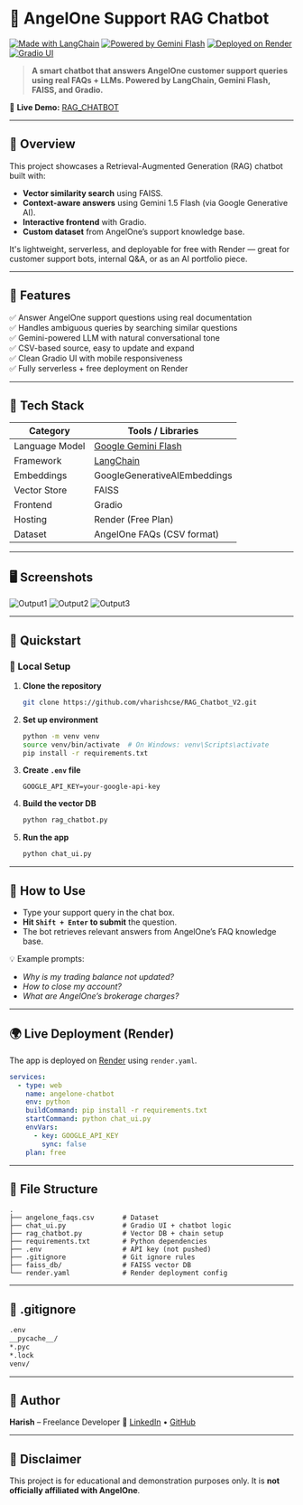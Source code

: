 
# 🤖 AngelOne Support RAG Chatbot

[![Made with LangChain](https://img.shields.io/badge/Built%20With-LangChain-blue)](https://www.langchain.com/)
[![Powered by Gemini Flash](https://img.shields.io/badge/LLM-Gemini%201.5%20Flash-ffca28)](https://ai.google.dev/)
[![Deployed on Render](https://img.shields.io/badge/Deploy-Render-46a2f1)](https://render.com/)
[![Gradio UI](https://img.shields.io/badge/UI-Gradio-00b3a4)](https://gradio.app/)

> **A smart chatbot that answers AngelOne customer support queries using real FAQs + LLMs. Powered by LangChain, Gemini Flash, FAISS, and Gradio.**

🔗 **Live Demo:** [RAG_CHATBOT](https://rag-chatbot-v2-10.onrender.com/)

---

## 📌 Overview

This project showcases a Retrieval-Augmented Generation (RAG) chatbot built with:

- **Vector similarity search** using FAISS.
- **Context-aware answers** using Gemini 1.5 Flash (via Google Generative AI).
- **Interactive frontend** with Gradio.
- **Custom dataset** from AngelOne’s support knowledge base.

It's lightweight, serverless, and deployable for free with Render — great for customer support bots, internal Q&A, or as an AI portfolio piece.

---

## 🧠 Features

✅ Answer AngelOne support questions using real documentation  
✅ Handles ambiguous queries by searching similar questions  
✅ Gemini-powered LLM with natural conversational tone  
✅ CSV-based source, easy to update and expand  
✅ Clean Gradio UI with mobile responsiveness  
✅ Fully serverless + free deployment on Render

---

## 📂 Tech Stack

| Category       | Tools / Libraries                                           |
|----------------|-------------------------------------------------------------|
| Language Model | [Google Gemini Flash](https://ai.google.dev/)               |
| Framework      | [LangChain](https://www.langchain.com/)                    |
| Embeddings     | GoogleGenerativeAIEmbeddings                                |
| Vector Store   | FAISS                                                       |
| Frontend       | Gradio                                                      |
| Hosting        | Render (Free Plan)                                          |
| Dataset        | AngelOne FAQs (CSV format)                                  |

---

## 🖥️ Screenshots


![Output1](https://github.com/user-attachments/assets/ef5431f5-af87-4543-8de6-5932e191dafb)
![Output2](https://github.com/user-attachments/assets/1d2a698b-36e9-4344-9a1d-4b01276c0161)
![Output3](https://github.com/user-attachments/assets/34fb2f3e-b41a-4761-96c6-847c53d0cef5)


---

## 🚀 Quickstart

### 🧰 Local Setup

1. **Clone the repository**

   ```bash
   git clone https://github.com/vharishcse/RAG_Chatbot_V2.git
   ```

2. **Set up environment**

   ```bash
   python -m venv venv
   source venv/bin/activate  # On Windows: venv\Scripts\activate
   pip install -r requirements.txt
   ```

3. **Create `.env` file**

   ```
   GOOGLE_API_KEY=your-google-api-key
   ```

4. **Build the vector DB**

   ```bash
   python rag_chatbot.py
   ```

5. **Run the app**

   ```bash
   python chat_ui.py
   ```

---

## 💬 How to Use

* Type your support query in the chat box.
* **Hit `Shift + Enter` to submit** the question.
* The bot retrieves relevant answers from AngelOne’s FAQ knowledge base.

💡 Example prompts:

* *Why is my trading balance not updated?*
* *How to close my account?*
* *What are AngelOne’s brokerage charges?*

---

## 🌍 Live Deployment (Render)

The app is deployed on [Render](https://rag-chatbot-v2-10.onrender.com/) using `render.yaml`.

```yaml
services:
  - type: web
    name: angelone-chatbot
    env: python
    buildCommand: pip install -r requirements.txt
    startCommand: python chat_ui.py
    envVars:
      - key: GOOGLE_API_KEY
        sync: false
    plan: free
```

---

## 🧾 File Structure

```
.
├── angelone_faqs.csv       # Dataset
├── chat_ui.py              # Gradio UI + chatbot logic
├── rag_chatbot.py          # Vector DB + chain setup
├── requirements.txt        # Python dependencies
├── .env                    # API key (not pushed)
├── .gitignore              # Git ignore rules
├── faiss_db/               # FAISS vector DB
└── render.yaml             # Render deployment config
```

---

## 📁 .gitignore

```bash
.env
__pycache__/
*.pyc
*.lock
venv/
```

---

## 👤 Author

**Harish** – Freelance Developer
🔗 [LinkedIn](https://www.linkedin.com/in/v-harish-yadav-b2bb52241/) • [GitHub](https://github.com/vharishcse)

---

## 🛑 Disclaimer

This project is for educational and demonstration purposes only. It is **not officially affiliated with AngelOne**.

